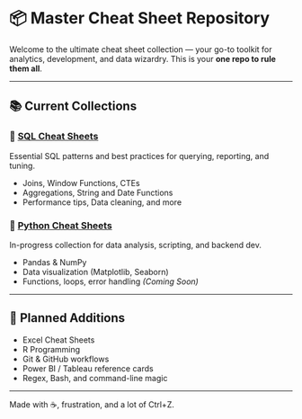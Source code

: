 # 📦 Master Cheat Sheet Repository

Welcome to the ultimate cheat sheet collection — your go-to toolkit for analytics, development, and data wizardry. This is your **one repo to rule them all**.

---

## 📚 Current Collections

### 🐘 [SQL Cheat Sheets](./sql)
Essential SQL patterns and best practices for querying, reporting, and tuning.
- Joins, Window Functions, CTEs
- Aggregations, String and Date Functions
- Performance tips, Data cleaning, and more

### 🐍 [Python Cheat Sheets](./python)
In-progress collection for data analysis, scripting, and backend dev.
- Pandas & NumPy
- Data visualization (Matplotlib, Seaborn)
- Functions, loops, error handling
*(Coming Soon)*

---

## 🚀 Planned Additions
- Excel Cheat Sheets
- R Programming
- Git & GitHub workflows
- Power BI / Tableau reference cards
- Regex, Bash, and command-line magic

---

Made with ☕, frustration, and a lot of Ctrl+Z.
